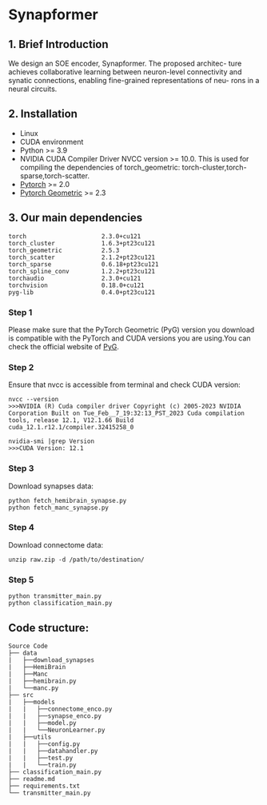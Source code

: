 # Synapformer

## 1. Brief Introduction
We design an SOE encoder, Synapformer. The proposed architec-
ture achieves collaborative learning between neuron-level connectivity
and synatic connections, enabling fine-grained representations of neu-
rons in a neural circuits. 
## 2. Installation
* Linux
* CUDA environment
* Python >= 3.9
* NVIDIA CUDA Compiler Driver NVCC version >= 10.0. This is used for compiling the dependencies of torch_geometric: torch-cluster,torch-sparse,torch-scatter.
* [Pytorch](https://pytorch.org/) >= 2.0
* [Pytorch Geometric](https://pyg.org/) >= 2.3
## 3. Our main dependencies
```
torch                     2.3.0+cu121
torch_cluster             1.6.3+pt23cu121
torch_geometric           2.5.3
torch_scatter             2.1.2+pt23cu121
torch_sparse              0.6.18+pt23cu121
torch_spline_conv         1.2.2+pt23cu121
torchaudio                2.3.0+cu121
torchvision               0.18.0+cu121
pyg-lib                   0.4.0+pt23cu121
```
### Step 1
Please make sure that the PyTorch Geometric (PyG) version you download is compatible with the PyTorch and CUDA versions you are using.You can check the official website of [PyG](https://pytorch-geometric.readthedocs.io/en/latest/install/installation.html).
### Step 2
Ensure that nvcc is accessible from terminal and check CUDA version:
```
nvcc --version
>>>NVIDIA (R) Cuda compiler driver Copyright (c) 2005-2023 NVIDIA Corporation Built on Tue_Feb__7_19:32:13_PST_2023 Cuda compilation tools, release 12.1, V12.1.66 Build cuda_12.1.r12.1/compiler.32415258_0
```
```
nvidia-smi |grep Version
>>>CUDA Version: 12.1
```
### Step 3
Download synapses data:
```
python fetch_hemibrain_synapse.py
python fetch_manc_synapse.py
```
### Step 4
Download connectome data:
```
unzip raw.zip -d /path/to/destination/
```
### Step 5
```
python transmitter_main.py
python classification_main.py
```
## Code structure:
```
Source Code
├── data
|   ├──download_synapses
|   ├──HemiBrain
|   ├──Manc
|   ├──hemibrain.py
|   └──manc.py
├── src
|   ├──models
|   |   ├──connectome_enco.py
|   |   ├──synapse_enco.py
|   |   ├──model.py
|   |   └──NeuronLearner.py
|   ├──utils
|   |   ├──config.py
|   |   ├──datahandler.py
|   |   ├──test.py
|   |   └──train.py
├── classification_main.py
├── readme.md
├── requirements.txt
└── transmitter_main.py 
```
